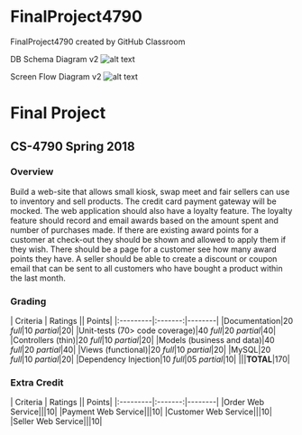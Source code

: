 # FinalProject4790
FinalProject4790 created by GitHub Classroom

DB Schema Diagram v2
![alt text](https://github.com/web4790-spr-2018/FinalProject4790/blob/master/Docs/DBSchema.png "Database Schema")

Screen Flow Diagram v2
![alt text](https://github.com/web4790-spr-2018/FinalProject4790/blob/master/Docs/ScreenFlow.png "Screen Flow")

# Final Project
## CS-4790 Spring 2018

### Overview

Build a web-site that allows small kiosk, swap meet and fair sellers can use to inventory and sell products.
The credit card payment gateway will be mocked.  The web application should also have a loyalty feature.  The
loyalty feature should record and email awards based on the amount spent and number of purchases made.  If
there are existing award points for a customer at check-out they should be shown and allowed to apply them
if they wish.  There should be a page for a customer see how many award points they have.  A seller should be
able to create a discount or coupon email that can be sent to all customers who have bought a product within
the last month.

### Grading

| Criteria | Ratings || Points|
|:---------|:-------:|--------|
|Documentation|20 *full*|10 *partial*|20|
|Unit-tests (70> code coverage)|40 *full*|20 *partial*|40|
|Controllers (thin)|20 *full*|10 *partial*|20|
|Models (business and data)|40 *full*|20 *partial*|40|
|Views (functional)|20 *full*|10 *partial*|20|
|MySQL|20 *full*|10 *partial*|20|
|Dependency Injection|10 *full*|05 *partial*|10|
|||**TOTAL**|170|

### Extra Credit

| Criteria | Ratings || Points|
|:---------|:-------:|--------|
|Order Web Service|||10|
|Payment Web Service|||10|
|Customer Web Service|||10|
|Seller Web Service|||10|
